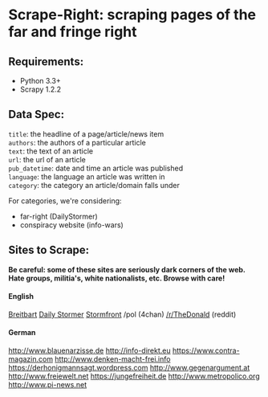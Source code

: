 # Scrape-Right: scraping pages of the far and fringe right

## Requirements:
- Python 3.3+
- Scrapy 1.2.2

## Data Spec:

`title`: the headline of a page/article/news item  
`authors`: the authors of a particular article  
`text`: the text of an article  
`url`: the url of an article  
`pub_datetime`: date and time an article was published  
`language`: the language an article was written in  
`category`: the category an article/domain falls under  

For categories, we're considering:
- far-right (DailyStormer)  
- conspiracy website (info-wars)  

## Sites to Scrape:
**Be careful: some of these sites are seriously dark corners of the web. Hate groups, militia's, white nationalists, etc. Browse with care!**  

#### English
[Breitbart](http://www.breitbart.com/)
[Daily Stormer](http://www.dailystormer.com/)
[Stormfront](https://www.stormfront.org/forum/index.php/)
/pol (4chan)
[/r/TheDonald](https://www.reddit.com/r/thedonald/) (reddit)

#### German 
http://www.blauenarzisse.de
http://info-direkt.eu
https://www.contra-magazin.com
http://www.denken-macht-frei.info
https://derhonigmannsagt.wordpress.com
http://www.gegenargument.at
http://www.freiewelt.net
https://jungefreiheit.de
http://www.metropolico.org
http://www.pi-news.net